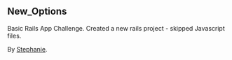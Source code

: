 ## New_Options

Basic Rails App Challenge.  Created a new rails project - skipped Javascript files.

By [Stephanie](http://newcodegirl.blogspot.com).
